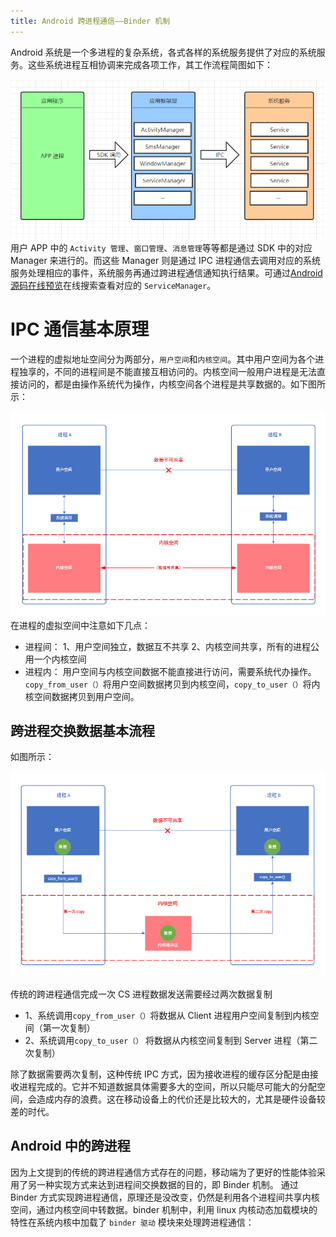 ```yaml
---
title: Android 跨进程通信——Binder 机制
---
```


Android 系统是一个多进程的复杂系统，各式各样的系统服务提供了对应的系统服务。这些系统进程互相协调来完成各项工作，其工作流程简图如下：

![系统服务调用简图](https://raw.githubusercontent.com/PandaQAQ/learning-resource/master/image/1588996421213.png)
用户 APP 中的 `Activity 管理`、`窗口管理`、`消息管理`等等都是通过 SDK 中的对应 Manager 来进行的。而这些 Manager 则是通过 IPC 进程通信去调用对应的系统服务处理相应的事件，系统服务再通过跨进程通信通知执行结果。可通过[Android 源码在线预览](https://www.androidos.net.cn/sourcecode)在线搜索查看对应的 `ServiceManager`。

# IPC 通信基本原理
一个进程的虚拟地址空间分为两部分，`用户空间`和`内核空间`。其中用户空间为各个进程独享的，不同的进程间是不能直接互相访问的。内核空间一般用户进程是无法直接访问的，都是由操作系统代为操作，内核空间各个进程是共享数据的。如下图所示：

![进程空间结构图](https://raw.githubusercontent.com/PandaQAQ/learning-resource/master/images/1590305354866.png)
在进程的虚拟空间中注意如下几点：
- 进程间：
1、用户空间独立，数据互不共享
2、内核空间共享，所有的进程公用一个内核空间
- 进程内：
用户空间与内核空间数据不能直接进行访问，需要系统代办操作。`copy_from_user（）`将用户空间数据拷贝到内核空间，`copy_to_user（）`将内核空间数据拷贝到用户空间。

## 跨进程交换数据基本流程
如图所示：

![enter description here](https://raw.githubusercontent.com/PandaQAQ/learning-resource/master/images/1590306309943.png)

传统的跨进程通信完成一次 CS 进程数据发送需要经过两次数据复制
  - 1、系统调用`copy_from_user（）`将数据从 Client 进程用户空间复制到内核空间（第一次复制）
  - 2、系统调用`copy_to_user（）` 将数据从内核空间复制到 Server 进程（第二次复制）
    
除了数据需要两次复制，这种传统 IPC 方式，因为接收进程的缓存区分配是由接收进程完成的。它并不知道数据具体需要多大的空间，所以只能尽可能大的分配空间，会造成内存的浪费。这在移动设备上的代价还是比较大的，尤其是硬件设备较差的时代。
## Android 中的跨进程
因为上文提到的传统的跨进程通信方式存在的问题，移动端为了更好的性能体验采用了另一种实现方式来达到进程间交换数据的目的，即 Binder 机制。
通过 Binder 方式实现跨进程通信，原理还是没改变，仍然是利用各个进程间共享内核空间，通过内核空间中转数据。binder 机制中，利用 linux 内核动态加载模块的特性在系统内核中加载了 `binder 驱动` 模块来处理跨进程通信：


